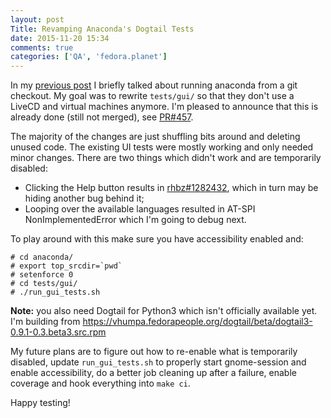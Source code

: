 ```yaml
---
layout: post
Title: Revamping Anaconda's Dogtail Tests
date: 2015-11-20 15:34
comments: true
categories: ['QA', 'fedora.planet']
---
```


In my [previous post](/blog/2015/11/13/running-anaconda-from-git/) I briefly talked
about running anaconda from a git checkout. My goal was to rewrite `tests/gui/` so
that they don't use a LiveCD and virtual machines anymore. I'm pleased to announce
that this is already done (still not merged), see 
[PR#457](https://github.com/rhinstaller/anaconda/pull/457).

The majority of the changes are just shuffling bits around and deleting
unused code. The existing UI tests were mostly working and only needed minor
changes. There are two things which didn't work and are temporarily disabled:

* Clicking the Help button results in 
[rhbz#1282432](https://bugzilla.redhat.com/show_bug.cgi?id=1282432),
which in turn may be hiding another bug behind it;
* Looping over the available languages resulted in AT-SPI NonImplementedError
which I'm going to debug next.

To play around with this make sure you have accessibility enabled and:

    # cd anaconda/
    # export top_srcdir=`pwd`
    # setenforce 0
    # cd tests/gui/
    # ./run_gui_tests.sh


**Note:** you also need Dogtail for Python3 which isn't officially available
yet. I'm building from
<https://vhumpa.fedorapeople.org/dogtail/beta/dogtail3-0.9.1-0.3.beta3.src.rpm>

My future plans are to figure out how to re-enable what is temporarily
disabled, update `run_gui_tests.sh` to properly start gnome-session and
enable accessibility, do a better job cleaning up after a failure,
enable coverage and hook everything into `make ci`.

Happy testing!
